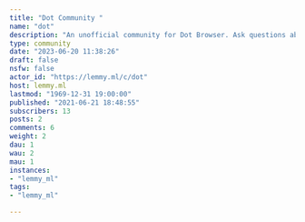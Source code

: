 ```yaml
---
title: "Dot Community " 
name: "dot"
description: "An unofficial community for Dot Browser. Ask questions about it and talk with the community!"
type: community
date: "2023-06-20 11:38:26"
draft: false
nsfw: false
actor_id: "https://lemmy.ml/c/dot"
host: lemmy.ml
lastmod: "1969-12-31 19:00:00"
published: "2021-06-21 18:48:55"
subscribers: 13
posts: 2
comments: 6
weight: 2
dau: 1
wau: 2
mau: 1
instances:
- "lemmy_ml"
tags: 
- "lemmy_ml"

---
```

